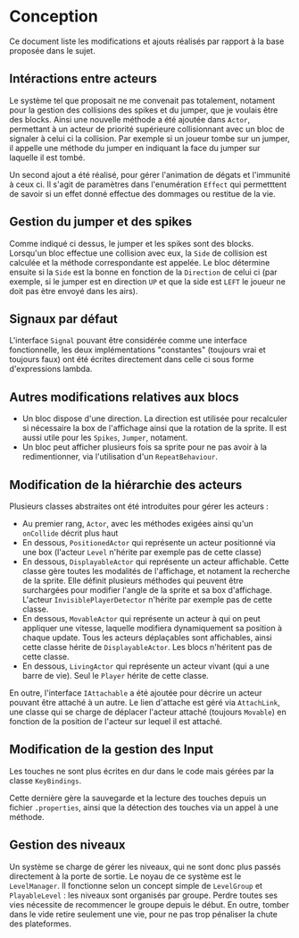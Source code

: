 # Conception

Ce document liste les modifications et ajouts réalisés par rapport à la base proposée dans le sujet.

## Intéractions entre acteurs

Le système tel que proposait ne me convenait pas totalement, notament pour la gestion des collisions des spikes et du jumper, que je voulais être des blocks.
Ainsi une nouvelle méthode a été ajoutée dans `Actor`, permettant à un acteur de priorité supérieure collisionnant avec un bloc de signaler à celui ci la collision. Par exemple si un joueur tombe sur un jumper, il appelle une méthode du jumper en indiquant la face du jumper sur laquelle il est tombé.

Un second ajout a été réalisé, pour gérer l'animation de dégats et l'immunité à ceux ci. Il s'agit de paramètres dans l'enumération `Effect` qui permetttent de savoir si un effet donné effectue des dommages ou restitue de la vie.

## Gestion du jumper et des spikes

Comme indiqué ci dessus, le jumper et les spikes sont des blocks. Lorsqu'un bloc effectue une collision avec eux, la `Side` de collision est calculée et la méthode correspondante est appelée. Le bloc détermine ensuite si la `Side` est la bonne en fonction de la `Direction` de celui ci (par exemple, si le jumper est en direction `UP` et que la side est `LEFT` le joueur ne doit pas ètre envoyé dans les airs).

## Signaux par défaut

L'interface `Signal` pouvant être considérée comme une interface fonctionnelle, les deux implémentations "constantes" (toujours vrai et toujours faux) ont été écrites directement dans celle ci sous forme d'expressions lambda.

## Autres modifications relatives aux blocs

- Un bloc dispose d'une direction. La direction est utilisée pour recalculer si nécessaire la box de l'affichage ainsi que la rotation de la sprite. Il est aussi utile pour les `Spikes`, `Jumper`, notament.
- Un bloc peut afficher plusieurs fois sa sprite pour ne pas avoir à la redimentionner, via l'utilisation d'un `RepeatBehaviour`.

## Modification de la hiérarchie des acteurs

Plusieurs classes abstraites ont été introduites pour gérer les acteurs :

- Au premier rang, `Actor`, avec les méthodes exigées ainsi qu'un `onCollide` décrit plus haut
- En dessous, `PositionedActor` qui représente un acteur positionné via une box (l'acteur `Level` n'hérite par exemple pas de cette classe)
- En dessous, `DisplayableActor` qui représente un acteur affichable. Cette classe gère toutes les modalités de l'affichage, et notament la recherche de la sprite. Elle définit plusieurs méthodes qui peuvent être surchargées pour modifier l'angle de la sprite et sa box d'affichage. L'acteur `InvisiblePlayerDetector` n'hérite par exemple pas de cette classe.
- En dessous, `MovableActor` qui représente un acteur à qui on peut appliquer une vitesse, laquelle modifiera dynamiquement sa position à chaque update. Tous les acteurs déplaçables sont affichables, ainsi cette classe hérite de `DisplayableActor`. Les blocs n'héritent pas de cette classe.
- En dessous, `LivingActor` qui représente un acteur vivant (qui a une barre de vie). Seul le `Player` hérite de cette classe.

En outre, l'interface `IAttachable` a été ajoutée pour décrire un acteur pouvant être attaché à un autre. Le lien d'attache est géré via `AttachLink`, une classe qui se charge de déplacer l'acteur attaché (toujours `Movable`) en fonction de la position de l'acteur sur lequel il est attaché.

## Modification de la gestion des Input

Les touches ne sont plus écrites en dur dans le code mais gérées par la classe `KeyBindings`. 

Cette dernière gère la sauvegarde et la lecture des touches depuis un fichier `.properties`, ainsi que la détection des touches via un appel à une méthode.

## Gestion des niveaux

Un système se charge de gérer les niveaux, qui ne sont donc plus passés directement à la porte de sortie. Le noyau de ce système est le `LevelManager`. Il fonctionne selon un concept simple de `LevelGroup` et `PlayableLevel` : les niveaux sont organisés par groupe. Perdre toutes ses vies nécessite de recommencer le groupe depuis le début. En outre, tomber dans le vide retire seulement une vie, pour ne pas trop pénaliser la chute des plateformes.

## 